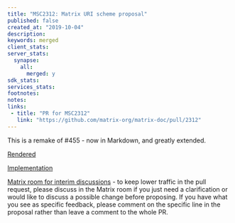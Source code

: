 ```yaml
---
title: "MSC2312: Matrix URI scheme proposal"
published: false
created_at: "2019-10-04"
description:
keywords: merged
client_stats:
server_stats:
  synapse:
    all:
      merged: y
sdk_stats:
services_stats:
footnotes:
notes:
links:
 - title: "PR for MSC2312"
   link: "https://github.com/matrix-org/matrix-doc/pull/2312"
---
```

This is a remake of #455 - now in Markdown, and greatly extended.

[Rendered](https://github.com/matrix-org/matrix-doc/blob/master/proposals/2312-matrix-uri.md)

[Implementation](https://github.com/quotient-im/libQuotient/pull/407)

[Matrix room for interim discussions](https://matrix.to/#/#uri-scheme-proposal:matrix.org) - to keep lower traffic in the pull request, please discuss in the Matrix room if you just need a clarification or would like to discuss a possible change before proposing. If you have what you see as specific feedback, please comment on the specific line in the proposal rather than leave a comment to the whole PR.
